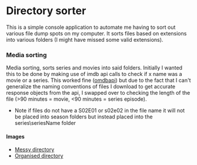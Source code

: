 # Directory sorter

This is a simple console application to automate me having to sort out various file dump spots on my computer. It sorts files based on extensions into various folders (I might have missed some valid extensions).

### Media sorting

Media sorting, sorts series and movies into said folders. Initially I wanted this to be done by making use of imdb api calls to check if x name was a movie or a series. This worked fine ([omdbapi](http://omdbapi.com)) but due to the fact that I can't generalize the naming conventions of files I download to get accurate response objects from the api, I swapped over to checking the length of the file (>90 minutes = movie, <90 minutes = series episode). 

* Note if files do not have a S02E01 or s02e02 in the file name it will not be placed into season folders but instead placed into the series\seriesName folder

#### Images
+ [Messy directory](https://imgur.com/sDEh1w5)
+ [Organised directory](https://imgur.com/OoZKf09)
